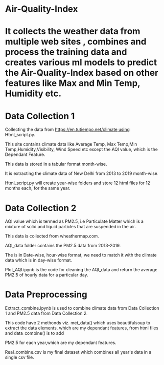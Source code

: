 # Air-Quality-Index
# It collects the weather data from multiple web sites , combines and process the training data and creates various ml models to predict the Air-Quality-Index based on other features like Max and Min Temp, Humidity etc.

# Data Collection 1

Collecting the data from https://en.tutiempo.net/climate,using Html_script.py.

This site contains climate data like Average Temp, Max Temp,Min Temp,Humidity,Visibility, Wind Speed etc except the AQI value, which is the Dependant Feature.

This data is stored in a tabular format month-wise.

It is extracting the climate data of New Delhi from 2013 to 2019 month-wise.

Html_script.py will create year-wise folders and store 12 html files for 12 months each, for the same year.


# Data Collection 2

AQI value which is termed as PM2.5, i.e Particulate Matter which is a mixture of solid and liquid particles that are suspended in the air.

This data is collected from wheathermap.com.

AQI_data folder contains the PM2.5 data from 2013-2019.

The is in Date-wise, hour-wise format, we need to match it with the climate data which is in day-wise format.

Plot_AQI.ipynb is the code for cleaning the AQI_data and return the average PM2.5 of hourly data for a particular day.

# Data Preprocessing

Extract_combine.ipynb is used to combine climate data from Data Collection 1 and PM2.5 data from Data Collection 2.

This code have 2 methonds viz. met_data() which uses beautifulsoup to extract the data elements, which are my dependant features, from html files and data_combine() is to add 

PM2.5 for each year,which are my dependant features.

Real_combine.csv is my final dataset which combines all year's data in a single csv file.






